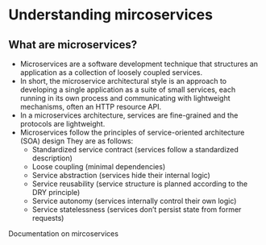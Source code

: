# Understanding mircoservices

## What are microservices? 
- Microservices are a software development technique that structures an application as a collection of loosely coupled services.
- In short, the microservice architectural style is an approach to developing a single application as a suite of small services, each running in its own process and communicating with lightweight mechanisms, often an HTTP resource API.
- In a microservices architecture, services are fine-grained and the protocols are lightweight.
- Microservices follow the principles of service-oriented architecture (SOA) design
  They are as follows:
    -  Standardized service contract (services follow a standardized description)
    -  Loose coupling (minimal dependencies)
    -  Service abstraction (services hide their internal logic)
    -  Service reusability (service structure is planned according to the DRY principle)
    -  Service autonomy (services internally control their own logic)
    -  Service statelessness (services don’t persist state from former requests)
   

Documentation on mircoservices

